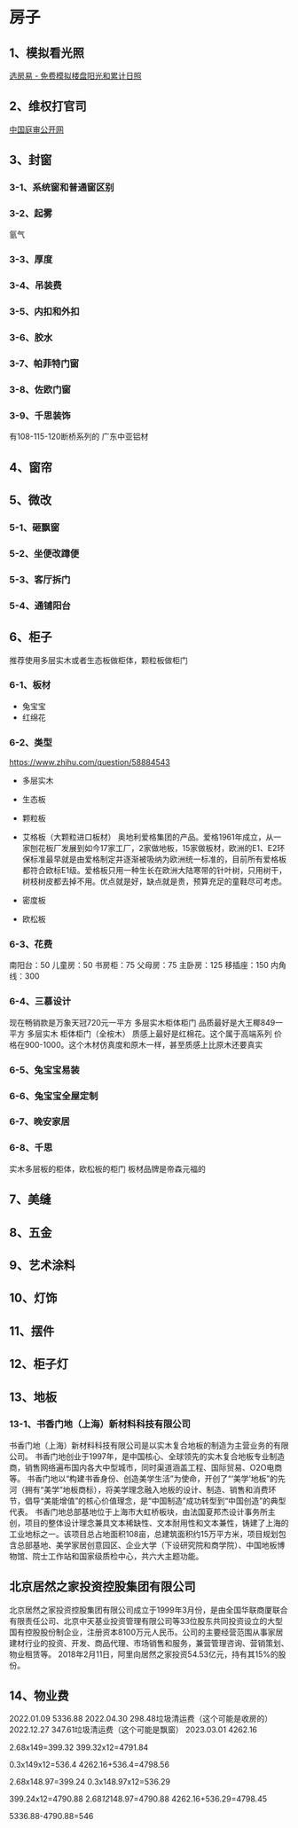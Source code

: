 # 房子


## 1、模拟看光照
[选房易 - 免费模拟楼盘阳光和累计日照](https://xuanfangyi.com/)

## 2、维权打官司
[中国庭审公开网](http://tingshen.court.gov.cn/)

## 3、封窗
### 3-1、系统窗和普通窗区别

### 3-2、起雾
氩气

### 3-3、厚度

### 3-4、吊装费

### 3-5、内扣和外扣

### 3-6、胶水

### 3-7、帕菲特门窗

### 3-8、佐欧门窗

### 3-9、千思装饰
有108-115-120断桥系列的
广东中亚铝材

## 4、窗帘

## 5、微改

### 5-1、砸飘窗

### 5-2、坐便改蹲便

### 5-3、客厅拆门

### 5-4、通铺阳台

## 6、柜子
推荐使用多层实木或者生态板做柜体，颗粒板做柜门

### 6-1、板材
- 兔宝宝
- 红绵花

### 6-2、类型
https://www.zhihu.com/question/58884543

- 多层实木
- 生态板
- 颗粒板
- 艾格板（大颗粒进口板材）
奥地利爱格集团的产品。爱格1961年成立，从一家刨花板厂发展到如今17家工厂，2家做地板，15家做板材，欧洲的E1、E2环保标准最早就是由爱格制定并逐渐被吸纳为欧洲统一标准的，目前所有爱格板都符合欧标E1级。爱格板只用一种生长在欧洲大陆寒带的针叶树，只用树干，树枝树皮都去掉不用。优点就是好，缺点就是贵，预算充足的童鞋尽可考虑。

- 密度板
- 欧松板

### 6-3、花费
南阳台：50
儿童房：50
书房柜：75
父母房：75
主卧房：125
移插座：150
内角线：300

### 6-4、三慕设计
现在畅销款是万象天冠720元一平方 多层实木柜体柜门
品质最好是大王椰849一平方 多层实木 柜体柜门（全桉木）
质感上最好是红棉花。这个属于高端系列 价格在900-1000。这个木材仿真度和原木一样，甚至质感上比原木还要真实

### 6-5、兔宝宝易装

### 6-6、兔宝宝全屋定制

### 6-7、晚安家居

### 6-8、千思
实木多层板的柜体，欧松板的柜门
板材品牌是帝森元福的

## 7、美缝

## 8、五金

## 9、艺术涂料

## 10、灯饰

## 11、摆件

## 12、柜子灯

## 13、地板

### 13-1、书香门地（上海）新材料科技有限公司
书香门地（上海）新材料科技有限公司是以实木复合地板的制造为主营业务的有限公司。
书香门地创业于1997年，是中国核心、全球领先的实木复合地板专业制造商，销售网络遍布国内各大中型城市，同时渠道涵盖工程、国际贸易、O2O电商等。
书香门地以“构建书香身份、创造美学生活”为使命，开创了“‘美学’地板”的先河（拥有“美学”地板商标），将美学理念融入地板的设计、制造、销售和消费环节，倡导“美能增值”的核心价值理念，是“中国制造”成功转型到“中国创造”的典型代表。
书香门地总部基地位于上海市大虹桥板块，由法国夏邦杰设计事务所主创，项目的整体设计理念兼具文本稀缺性、文本耐用性和文本兼性，铸建了上海的工业地标之一。该项目总占地面积108亩，总建筑面积约15万平方米，项目规划包含总部基地、美学家居创意园区、企业大学（下设研究院和商学院）、中国地板博物馆、院士工作站和国家级质检中心，共六大主题功能。


## 北京居然之家投资控股集团有限公司
北京居然之家投资控股集团有限公司成立于1999年3月份，是由全国华联商厦联合有限责任公司、北京中天基业投资管理有限公司等33位股东共同投资设立的大型国有控股股份制企业，注册资本8100万元人民币。公司的主要经营范围从事家居建材行业的投资、开发、商品代理、市场销售和服务，兼营管理咨询、营销策划、物业租赁等。
2018年2月11日，阿里向居然之家投资54.53亿元，持有其15%的股份。

## 14、物业费
2022.01.09  5336.88
2022.04.30  298.48垃圾清运费（这个可能是收房的）
2022.12.27  347.61垃圾清运费（这个可能是飘窗）
2023.03.01  4262.16

2.68x149=399.32
399.32x12=4791.84

0.3x149x12=536.4
4262.16+536.4=4798.56

2.68x148.97=399.24
0.3x148.97x12=536.29

399.24x12=4790.88
2.68*12*148.97=4790.88
4262.16+536.29=4798.45

5336.88-4790.88=546

